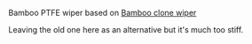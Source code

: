 Bamboo PTFE wiper based on [Bamboo clone wiper](https://www.printables.com/model/359226-bambu-lab-nozzle-wiper)

Leaving the old one here as an alternative but it's much too stiff.
